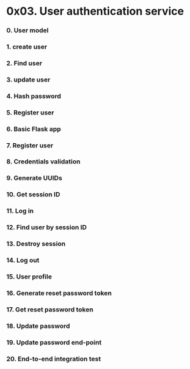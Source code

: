 # 0x03. User authentication service

### 0. User model 
### 1. create user 
### 2. Find user 
### 3. update user 
### 4. Hash password
### 5. Register user 
### 6. Basic Flask app 
### 7. Register user 
### 8. Credentials validation 
### 9. Generate UUIDs
### 10. Get session ID
### 11. Log in 
### 12. Find user by session ID 
### 13. Destroy session 
### 14. Log out
### 15. User profile 
### 16. Generate reset password token
### 17. Get reset password token
### 18. Update password 
### 19. Update password end-point 
### 20. End-to-end integration test 